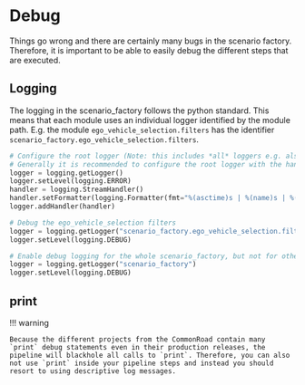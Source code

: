 # Debug

Things go wrong and there are certainly many bugs in the scenario factory. Therefore, it is important to be able to easily debug the different steps that are executed.

## Logging

The logging in the scenario_factory follows the python standard. This means that each module uses an individual logger identified by the module path. E.g. the module `ego_vehicle_selection.filters` has the identifier `scenario_factory.ego_vehicle_selection.filters`.

```python
# Configure the root logger (Note: this includes *all* loggers e.g. also the loggers from the CommonRoad-SUMO Interface)
# Generally it is recommended to configure the root logger with the handler and format you want, and configure the level on the child loggers
logger = logging.getLogger()
logger.setLevel(logging.ERROR)
handler = logging.StreamHandler()
handler.setFormatter(logging.Formatter(fmt="%(asctime)s | %(name)s | %(levelname)s | %(message)s"))
logger.addHandler(handler)

# Debug the ego_vehicle_selection filters
logger = logging.getLogger("scenario_factory.ego_vehicle_selection.filters")
logger.setLevel(logging.DEBUG)

# Enable debug logging for the whole scenario_factory, but not for other libraries (e.g. the CommonRoad-SUMO Interface)
logger = logging.getLogger("scenario_factory")
logger.setLevel(logging.DEBUG)

```

## print
!!! warning

    Because the different projects from the CommonRoad contain many `print` debug statements even in their production releases, the pipeline will blackhole all calls to `print`. Therefore, you can also not use `print` inside your pipeline steps and instead you should resort to using descriptive log messages.
